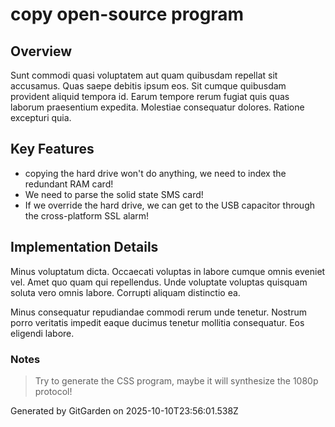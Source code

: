 # copy open-source program

## Overview
Sunt commodi quasi voluptatem aut quam quibusdam repellat sit accusamus. Quas saepe debitis ipsum eos. Sit cumque quibusdam provident aliquid tempora id. Earum tempore rerum fugiat quis quas laborum praesentium expedita. Molestiae consequatur dolores. Ratione excepturi quia.

## Key Features
- copying the hard drive won't do anything, we need to index the redundant RAM card!
- We need to parse the solid state SMS card!
- If we override the hard drive, we can get to the USB capacitor through the cross-platform SSL alarm!

## Implementation Details
Minus voluptatum dicta. Occaecati voluptas in labore cumque omnis eveniet vel. Amet quo quam qui repellendus. Unde voluptate voluptas quisquam soluta vero omnis labore. Corrupti aliquam distinctio ea.
 Minus consequatur repudiandae commodi rerum unde tenetur. Nostrum porro veritatis impedit eaque ducimus tenetur mollitia consequatur. Eos eligendi labore.

### Notes
> Try to generate the CSS program, maybe it will synthesize the 1080p protocol!

Generated by GitGarden on 2025-10-10T23:56:01.538Z